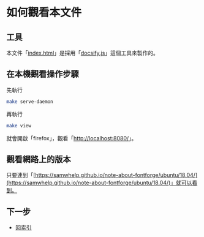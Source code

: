 

# 如何觀看本文件


## 工具

本文件「[index.html](https://github.com/samwhelp/note-about-fontforge/blob/gh-pages/ubuntu/18.04/index.html)」是採用「[docsify.js](docsify.md)」這個工具來製作的。


## 在本機觀看操作步驟

先執行

``` sh
make serve-daemon
```

再執行

``` sh
make view
```

就會開啟「firefox」，觀看「[http://localhost:8080/](http://localhost:8080/)」。


## 觀看網路上的版本

只要連到「[https://samwhelp.github.io/note-about-fontforge/ubuntu/18.04/](https://samwhelp.github.io/note-about-fontforge/ubuntu/18.04/)」就可以看到。


## 下一步

* [回索引](all.md)
